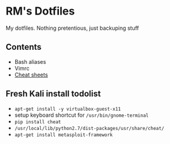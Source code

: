 # RM's Dotfiles
My dotfiles. Nothing pretentious, just backuping stuff

## Contents
- Bash aliases
- Vimrc
- [Cheat sheets](https://github.com/cheat/cheat)

## Fresh Kali install todolist
- `apt-get install -y virtualbox-guest-x11`
- setup keyboard shortcut for `/usr/bin/gnome-terminal`
- `pip install cheat`
- `/usr/local/lib/python2.7/dist-packages/usr/share/cheat/`
- `apt-get install metasploit-framework`
